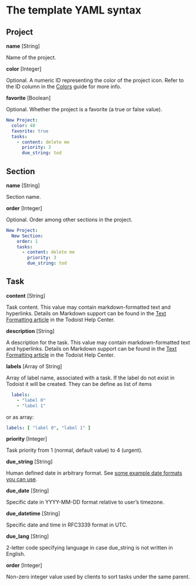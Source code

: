 # The template YAML syntax

## Project

**name** [String]

Name of the project.

**color** [Integer]

Optional. A numeric ID representing the color of the project icon. Refer to the ID column in the [Colors](https://developer.todoist.com/guides/#colors) guide for more info.

**favorite** [Boolean]

Optional. Whether the project is a favorite (a true or false value).

```yaml
New Project:
  color: 40
  favorite: true
  tasks:
    - content: delete me
      priority: 3
      due_string: tod
```

## Section

**name** [String]

Section name.

**order** [Integer]

Optional. Order among other sections in the project.

```yaml
New Project:
  New Section:
    order: 1
    tasks:
      - content: delete me
        priority: 3
        due_string: tod
```

## Task

**content** [String]

Task content. This value may contain markdown-formatted text and hyperlinks. Details on Markdown support can be found in the [Text Formatting article](https://todoist.com/help/articles/text-formatting) in the Todoist Help Center.

**description** [String]

A description for the task. This value may contain markdown-formatted text and hyperlinks. Details on Markdown support can be found in the [Text Formatting article](https://todoist.com/help/articles/text-formatting) in the Todoist Help Center.

**labels** [Array of String]

Array of label name, associated with a task. If the label do not exist in Todoist it will be created. They can be define as list of items

```yaml
  labels:
    - "label 0"
    - "label 1"
```

or as array:

```yaml
labels: [ "label 0", "label 1" ]
```

**priority** [Integer]

Task priority from 1 (normal, default value) to 4 (urgent).

**due_string** [String]

Human defined date in arbitrary format. See [some example date formats you can use](https://todoist.com/help/articles/due-dates-and-times).

**due_date** [String]

Specific date in YYYY-MM-DD format relative to user’s timezone.

**due_datetime** [String]

Specific date and time in RFC3339 format in UTC.

**due_lang** [String]

2-letter code specifying language in case due_string is not written in English.

**order** [Integer]

Non-zero integer value used by clients to sort tasks under the same parent.
